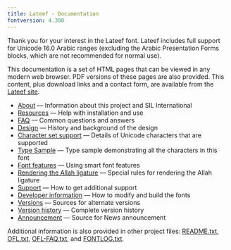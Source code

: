 ```yaml
---
title: Lateef - Documentation
fontversion: 4.300
---
```


Thank you for your interest in the Lateef font. Lateef includes full support for Unicode 16.0 Arabic ranges (excluding the Arabic Presentation Forms blocks, which are not recommended for normal use).

This documentation is a set of HTML pages that can be viewed in any modern web browser. PDF versions of these pages are also provided. This content, plus download links and a contact form, are available from the [Lateef site](https://software.sil.org/lateef/).

- [About](about.md) &mdash; Information about this project and SIL International
- [Resources](resources.md) &mdash; Help with installation and use
- [FAQ](faq.md) &mdash; Common questions and answers
- [Design](design.md) &mdash; History and background of the design
- [Character set support](charset.md) &mdash; Details of Unicode characters that are supported
- [Type Sample](sample.md) &mdash; Type sample demonstrating all the characters in this font
- [Font features](features.md) &mdash; Using smart font features
- [Rendering the Allah ligature](allah.md) &mdash; Special rules for rendering the Allah ligature
- [Support](support.md) &mdash; How to get additional support
- [Developer information](developer.md) &mdash; How to modify and build the fonts
- [Versions](versions.md) &mdash; Sources for alternate versions
- [Version history](history.md) &mdash; Complete version history
- [Announcement](announcement.md) &mdash; Source for News announcement

Additional information is also provided in other project files: [README.txt](../README.txt), [OFL.txt](../OFL.txt), [OFL-FAQ.txt](../OFL-FAQ.txt), and [FONTLOG.txt](../FONTLOG.txt).

